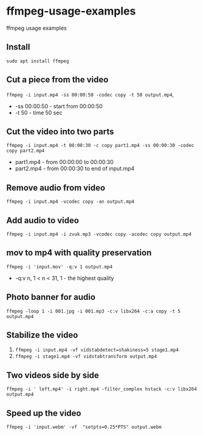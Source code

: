# ffmpeg-usage-examples
ffmpeg usage examples

## Install
`sudo apt install ffmpeg`

## Cut a piece from the video
`ffmpeg -i input.mp4 -ss 00:00:50 -codec copy -t 50 output.mp4`,
- -ss 00:00:50 - start from 00:00:50
- -t 50 - time 50 sec

## Cut the video into two parts
`ffmpeg -i input.mp4 -t 00:00:30 -c copy part1.mp4 -ss 00:00:30 -codec copy part2.mp4`
- part1.mp4 - from 00:00:00 to 00:00:30
- part2.mp4 - from 00:00:30 to end of input.mp4

## Remove audio from video
`ffmpeg -i input.mp4 -vcodec copy -an output.mp4`

## Add audio to video
`ffmpeg -i input.mp4 -i zvuk.mp3 -vcodec copy -acodec copy output.mp4`

## mov to mp4 with quality preservation
`ffmpeg -i 'input.mov' -q:v 1 output.mp4`
- -q:v n, 1 < n < 31, 1 - the highest quality

## Photo banner for audio
`ffmpeg -loop 1 -i 001.jpg -i 001.mp3 -c:v libx264 -c:a copy -t 5 output.mp4`

## Stabilize the video
1. `ffmpeg -i input.mp4 -vf vidstabdetect=shakiness=5 stage1.mp4`
2. `ffmpeg -i stage1.mp4 -vf vidstabtransform output.mp4`

## Two videos side by side
`ffmpeg -i ' left.mp4' -i right.mp4 -filter_complex hstack -c:v libx264 output.mp4`

## Speed up the video
`ffmpeg -i 'input.webm' -vf  "setpts=0.25*PTS" output.webm`
